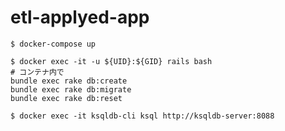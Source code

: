 # etl-applyed-app

```shell
$ docker-compose up
```

```shell
$ docker exec -it -u ${UID}:${GID} rails bash
# コンテナ内で
bundle exec rake db:create
bundle exec rake db:migrate
bundle exec rake db:reset
```

```shell
$ docker exec -it ksqldb-cli ksql http://ksqldb-server:8088
```
